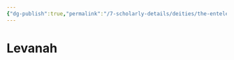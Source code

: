 ```yaml
---
{"dg-publish":true,"permalink":"/7-scholarly-details/deities/the-entelexiea/levanah/","noteIcon":""}
---
```


# Levanah


